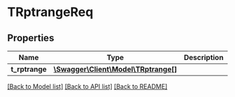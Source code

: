 # TRptrangeReq

## Properties
Name | Type | Description | Notes
------------ | ------------- | ------------- | -------------
**t_rptrange** | [**\Swagger\Client\Model\TRptrange[]**](TRptrange.md) |  | [optional] 

[[Back to Model list]](../README.md#documentation-for-models) [[Back to API list]](../README.md#documentation-for-api-endpoints) [[Back to README]](../README.md)


